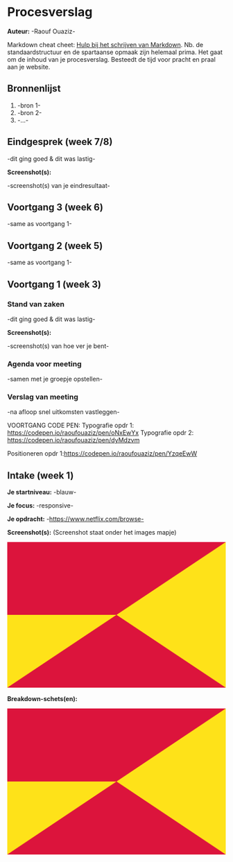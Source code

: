 # Procesverslag
**Auteur:** -Raouf Ouaziz-

Markdown cheat cheet: [Hulp bij het schrijven van Markdown](https://github.com/adam-p/markdown-here/wiki/Markdown-Cheatsheet). Nb. de standaardstructuur en de spartaanse opmaak zijn helemaal prima. Het gaat om de inhoud van je procesverslag. Besteedt de tijd voor pracht en praal aan je website.



## Bronnenlijst
1. -bron 1-
2. -bron 2-
3. -...-



## Eindgesprek (week 7/8)

-dit ging goed & dit was lastig-

**Screenshot(s):**

-screenshot(s) van je eindresultaat-



## Voortgang 3 (week 6)

-same as voortgang 1-



## Voortgang 2 (week 5)

-same as voortgang 1-



## Voortgang 1 (week 3)

### Stand van zaken

-dit ging goed & dit was lastig-

**Screenshot(s):**

-screenshot(s) van hoe ver je bent-

### Agenda voor meeting

-samen met je groepje opstellen-

### Verslag van meeting

-na afloop snel uitkomsten vastleggen-

VOORTGANG CODE PEN:
Typografie opdr 1: https://codepen.io/raoufouaziz/pen/oNxEwYx
Typografie opdr 2: https://codepen.io/raoufouaziz/pen/dyMdzvm

Positioneren opdr 1:https://codepen.io/raoufouaziz/pen/YzqeEwW

## Intake (week 1)

**Je startniveau:** -blauw-

**Je focus:** -responsive-

**Je opdracht:** -https://www.netflix.com/browse-

**Screenshot(s):** (Screenshot staat onder het images mapje)

![screenshot(s) die een goed beeld geven van de website die je gaat maken](images/dummy-image.svg)

**Breakdown-schets(en):**

![-voorlopige breakdownschets(en) van een of beide pagina's van de site die je gaat maken-](images/dummy-image.svg)
